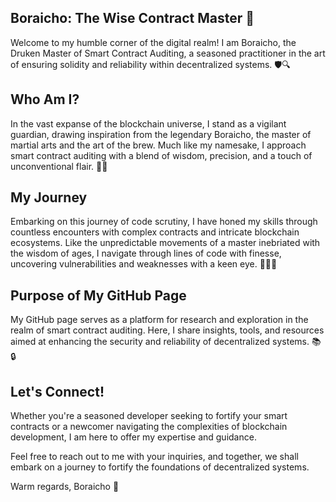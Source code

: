 ## Boraicho: The Wise Contract Master 🍶

Welcome to my humble corner of the digital realm! I am Boraicho, the Druken Master of Smart Contract Auditing, a seasoned practitioner in the art of ensuring solidity and reliability within decentralized systems. 🛡️🔍

## Who Am I?

In the vast expanse of the blockchain universe, I stand as a vigilant guardian, drawing inspiration from the legendary Boraicho, the master of martial arts and the art of the brew. Much like my namesake, I approach smart contract auditing with a blend of wisdom, precision, and a touch of unconventional flair. 🌟🍺

## My Journey

Embarking on this journey of code scrutiny, I have honed my skills through countless encounters with complex contracts and intricate blockchain ecosystems. Like the unpredictable movements of a master inebriated with the wisdom of ages, I navigate through lines of code with finesse, uncovering vulnerabilities and weaknesses with a keen eye. 🏋️‍♂️💡

## Purpose of My GitHub Page
My GitHub page serves as a platform for research and exploration in the realm of smart contract auditing. Here, I share insights, tools, and resources aimed at enhancing the security and reliability of decentralized systems. 📚🔒

## Let's Connect!

Whether you're a seasoned developer seeking to fortify your smart contracts or a newcomer navigating the complexities of blockchain development, I am here to offer my expertise and guidance.

Feel free to reach out to me with your inquiries, and together, we shall embark on a journey to fortify the foundations of decentralized systems.

Warm regards,
Boraicho 🍶
